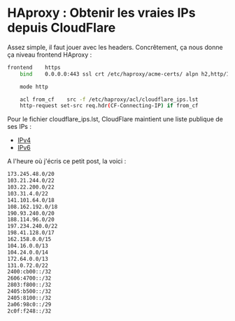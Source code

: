 # HAproxy : Obtenir les vraies IPs depuis CloudFlare

Assez simple, il faut jouer avec les headers. Concrêtement, ça nous
donne ça niveau frontend HAproxy :

``` bash
frontend    https
    bind    0.0.0.0:443 ssl crt /etc/haproxy/acme-certs/ alpn h2,http/1.1 allow-0rtt

    mode http

    acl from_cf    src -f /etc/haproxy/acl/cloudflare_ips.lst
    http-request set-src req.hdr(CF-Connecting-IP) if from_cf
```

Pour le fichier cloudflare_ips.lst, CloudFlare maintient une liste
publique de ses IPs :

-   [IPv4](https://www.cloudflare.com/ips-v4)
-   [IPv6](https://www.cloudflare.com/ips-v6)

A l'heure où j'écris ce petit post, la voici :

``` bash
173.245.48.0/20
103.21.244.0/22
103.22.200.0/22
103.31.4.0/22
141.101.64.0/18
108.162.192.0/18
190.93.240.0/20
188.114.96.0/20
197.234.240.0/22
198.41.128.0/17
162.158.0.0/15
104.16.0.0/13
104.24.0.0/14
172.64.0.0/13
131.0.72.0/22
2400:cb00::/32
2606:4700::/32
2803:f800::/32
2405:b500::/32
2405:8100::/32
2a06:98c0::/29
2c0f:f248::/32
```
